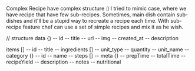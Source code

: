 Complex Recipe have complex structure :)
I tried to mimic case, where we have recipe that have few sub-recipes.
Sometimes, main dish contain sub-dishes and it'll be a stupid way to recreate a recipe each time.
With sub-recipe feature chef can use a set of simple recipes and mix it as he wish.

// structure
data {}
  -- id
  -- title
  -- url
  -- img
  -- created_at
  -- description

items []
  -- id
  -- title
  -- ingredients []
      -- unit_type
      -- quantity
      -- unit_name
      -- category {}
          -- id
          -- name
  -- steps []
  -- meta {}
      -- prepTime
      -- totalTime
      -- recipeYield
      -- description
      -- notes
      -- nutritional
